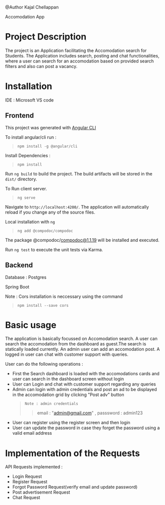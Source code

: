 @Author Kajal Chellappan

Accomodation App

# Project Description

The project is an Application facilitating the Accomodation search for Students.
The Application includes search, posting and chat functionalities, where a user can search for an accomodation based on provided search filters and also can post a vacancy.

# Installation

IDE : Microsoft VS code

## Frontend

This project was generated with [Angular CLI](https://github.com/angular/angular-cli)

To install angular/cli run :

> `npm install -g @angular/cli`

Install Dependencies :

> `npm install`

Run `ng build` to build the project. The build artifacts will be stored in the `dist/` directory.

To Run client server.

> `ng serve`

Navigate to `http://localhost:4200/`. The application will automatically reload if you change any of the source files.

Local installation with `ng`

> `ng add @compodoc/compodoc`

The package @compodoc/compodoc@1.1.19 will be installed and executed.

Run `ng test` to execute the unit tests via Karma.

## Backend

Database : Postgres

Spring Boot

Note : Cors installation is neccessary using the command

> `npm install --save cors`

# Basic usage

The application is basically focussed on Accomodation search.
A user can search the accomodation from the dashboard as guest.The search is statically loaded currently.
An admin user can add an accomodation post.
A logged in user can chat with customer support with queries.

User can do the following operations :

- First the Search dashboard is loaded with the accomodations cards and user can search in the dashboard screen without login
- User can Login and chat with customer support regarding any queries
- Admin can login with admin credentials and post an ad to be displayed in the accomodation grid by clicking "Post adv" button
  > `Note : admin credentials`
  >
  > > email : "admin@gmail.com" , passsword : admin123
- User can register using the register screen and then login
- User can update the password in case they forget the password using a valid email address

# Implementation of the Requests

API Requests implemented :

- Login Request
- Register Request
- Forgot Password Request(verify email and update password)
- Post advertisement Request
- Chat Request
